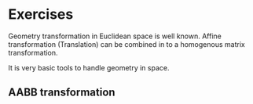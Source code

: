 # Exercises

Geometry transformation in Euclidean space is well known. Affine transformation (Translation) can be combined in to a homogenous matrix transformation. 

It is very basic tools to handle geometry in space. 

## AABB transformation 


